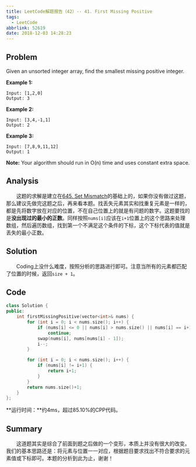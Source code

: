 ```yaml
---
title: LeetCode解题报告（42）-- 41. First Missing Positive
tags:
  - LeetCode
abbrlink: 52619
date: 2018-12-03 14:28:23
---
```

## Problem
Given an unsorted integer array, find the smallest missing positive integer.
<!-- more -->

**Example 1:**
```
Input: [1,2,0]
Output: 3
```

**Example 2:**
```
Input: [3,4,-1,1]
Output: 2
```

**Example 3:**
```
Input: [7,8,9,11,12]
Output: 1
```

**Note:**
Your algorithm should run in O(n) time and uses constant extra space.

## Analysis
&emsp;&emsp;这题的求解是建立在[645. Set Mismatch](http://leungyukshing.cn/archives/LeetCode%E8%A7%A3%E9%A2%98%E6%8A%A5%E5%91%8A%EF%BC%8841%EF%BC%89--%20645.%20Set%20Mismatch.html)的基础上的，如果你没有做过这题，那么建议先做完这题之后，再来看本题。找丢失元素其实和找重复元素是一样的，都是先将数字放在对应的位置，不在自己位置上的就是有问题的数字。这题要找的是**没出现过的最小的正数**。同样按照`nums[i]`应该在`i+1`位置上的这个思路来处理数组，然后遍历数组，找到第一个不满足这个条件的下标，这个下标代表的值就是丢失的最小正数。

## Solution
&emsp;&emsp;Coding上没什么难度，按照分析的思路进行即可。注意当所有的元素都匹配了位置的时候，返回`size + 1`。

## Code
```C++
class Solution {
public:
    int firstMissingPositive(vector<int>& nums) {
        for (int i = 0; i < nums.size(); i++) {
            if (nums[i] <= 0 || nums[i] > nums.size() || nums[i] == i+1 || nums[i] == nums[nums[i] - 1])
                continue;
            swap(nums[i], nums[nums[i] - 1]);
            i--;
        }

        for (int i = 0; i < nums.size(); i++) {
            if (nums[i] != i+1) {
                return i+1;
            }
        }
        return nums.size()+1;
    }
};
```
**运行时间：**约4ms，超过85.10%的CPP代码。

## Summary
&emsp;&emsp;这道题其实是综合了前面到题之后做的一个变形，本质上并没有很大的改变。我们的基本思路还是：将元素与位置一一对应，根据题目要求找出不符合要求的元素值或下标即可。本题的分析到此为止，谢谢！
